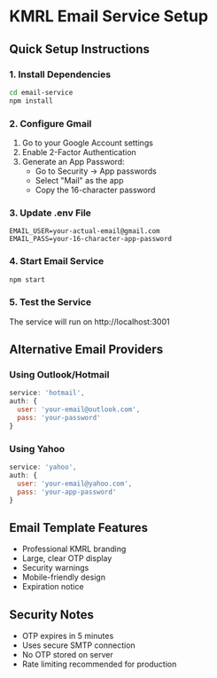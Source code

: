# KMRL Email Service Setup

## Quick Setup Instructions

### 1. Install Dependencies
```bash
cd email-service
npm install
```

### 2. Configure Gmail
1. Go to your Google Account settings
2. Enable 2-Factor Authentication
3. Generate an App Password:
   - Go to Security → App passwords
   - Select "Mail" as the app
   - Copy the 16-character password

### 3. Update .env File
```
EMAIL_USER=your-actual-email@gmail.com
EMAIL_PASS=your-16-character-app-password
```

### 4. Start Email Service
```bash
npm start
```

### 5. Test the Service
The service will run on http://localhost:3001

## Alternative Email Providers

### Using Outlook/Hotmail
```javascript
service: 'hotmail',
auth: {
  user: 'your-email@outlook.com',
  pass: 'your-password'
}
```

### Using Yahoo
```javascript
service: 'yahoo',
auth: {
  user: 'your-email@yahoo.com',
  pass: 'your-app-password'
}
```

## Email Template Features
- Professional KMRL branding
- Large, clear OTP display
- Security warnings
- Mobile-friendly design
- Expiration notice

## Security Notes
- OTP expires in 5 minutes
- Uses secure SMTP connection
- No OTP stored on server
- Rate limiting recommended for production